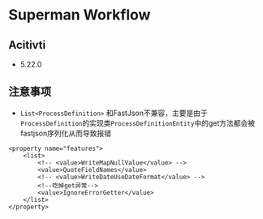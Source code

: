 # Superman Workflow

## Acitivti

- 5.22.0


## 注意事项

- `List<ProcessDefinition>` 和FastJson不兼容，主要是由于`ProcessDefinition`的实现类`ProcessDefinitionEntity`中的get方法都会被fastjson序列化从而导致报错
````
<property name="features">
    <list>
        <!-- <value>WriteMapNullValue</value> -->
        <value>QuoteFieldNames</value>
        <!-- <value>WriteDateUseDateFormat</value> -->
        <!--吃掉get异常-->
        <value>IgnoreErrorGetter</value>
    </list>
</property>
````
